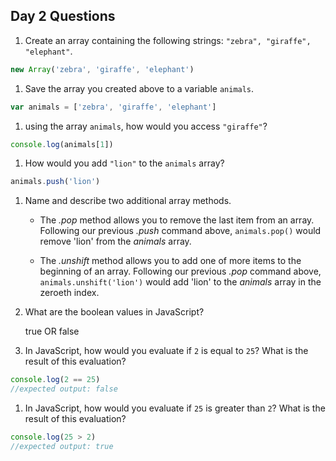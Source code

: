 ## Day 2 Questions

1. Create an array containing the following strings: `"zebra", "giraffe", "elephant"`.
```JavaScript
new Array('zebra', 'giraffe', 'elephant')
```

1. Save the array you created above to a variable `animals`.
```JavaScript
var animals = ['zebra', 'giraffe', 'elephant']
```

1. using the array `animals`, how would you access `"giraffe"`?
```JavaScript
console.log(animals[1])
```

1. How would you add `"lion"` to the `animals` array?
```JavaScript
animals.push('lion')
```

1. Name and describe two additional array methods.

    - The _.pop_ method allows you to remove the last item from an array. Following our previous _.push_ command above, `animals.pop()` would remove 'lion' from the _animals_ array.

    - The _.unshift_ method allows you to add one of more items to the beginning of an array. Following our previous _.pop_ command above, `animals.unshift('lion')` would add 'lion' to the _animals_ array in the zeroeth index.

1. What are the boolean values in JavaScript?

    true OR false

1. In JavaScript, how would you evaluate if `2` is equal to `25`? What is the result of this evaluation?

```JavaScript
console.log(2 == 25)
//expected output: false
```

1. In JavaScript, how would you evaluate if `25` is greater than `2`? What is the result of this evaluation?

```JavaScript
console.log(25 > 2)
//expected output: true
```
